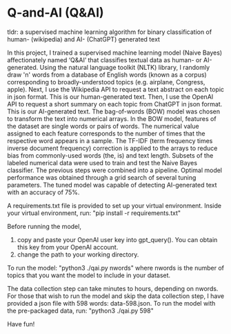 # Q-and-AI (Q&AI)
tldr: a supervised machine learning algorithm for binary classification of human- (wikipedia) and AI- (ChatGPT) generated text

In this project, I trained a supervised machine learning model (Naive Bayes) affectionately named ‘Q&AI’ that classifies textual data as human- or AI-generated. Using the natural language toolkit (NLTK) library, I randomly draw 'n' words from a database of English words (known as a corpus) corresponding to broadly-understood topics (e.g. airplane, Congress, apple). Next, I use the Wikipedia API to request a text abstract on each topic in json format. This is our human-generated text. Then, I use the OpenAI API to request a short summary on each topic from ChatGPT in json format. This is our AI-generated text. The bag-of-words (BOW) model was chosen to transform the text into numerical arrays. In the BOW model, features of the dataset are single words or pairs of words. The numerical value assigned to each feature corresponds to the number of times that the respective word appears in a sample. The TF-IDF (term frequency times inverse document frequency) correction is applied to the arrays to reduce bias from commonly-used words (the, is) and text length. Subsets of the labeled numerical data were used to train and test the Naive Bayes classifier. The previous steps were combined into a pipeline. Optimal model performance was obtained through a grid search of several tuning parameters. The tuned model was capable of detecting AI-generated text with an accuracy of 75%.

A requirements.txt file is provided to set up your virtual environment. Inside your virtual environment, run: 
"pip install -r requirements.txt"

Before running the model,
1) copy and paste your OpenAI user key into gpt_query(). You can obtain this key from your OpenAI account.
2) change the path to your working directory.

To run the model:
"python3 ./qai.py nwords"
where nwords is the number of topics that you want the model to include in your dataset. 

The data collection step can take minutes to hours, depending on nwords. For those that wish to run the model and skip the data collection step,
I have provided a json file with 598 words: data-598.json. To run the model with the pre-packaged data, run:
"python3 ./qai.py 598"

Have fun!
